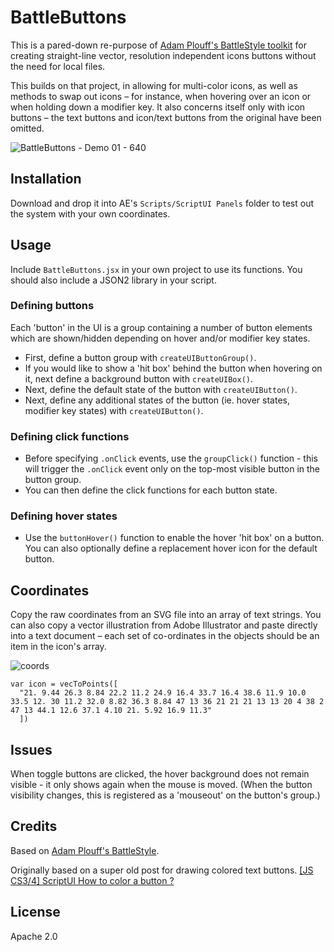 # BattleButtons
This is a pared-down re-purpose of [Adam Plouff's BattleStyle toolkit](https://github.com/adamplouff/scriptui-battlestyle) for creating straight-line vector, resolution independent icons buttons without the need for local files.

This builds on that project, in allowing for multi-color icons, as well as methods to swap out icons – for instance, when hovering over an icon or when holding down a modifier key. It also concerns itself only with icon buttons – the text buttons and icon/text buttons from the original have been omitted.

![BattleButtons - Demo 01 - 640](https://github.com/user-attachments/assets/e5ae4e45-afcd-4e6c-9375-eef05d9e12a8)

## Installation
Download and drop it into AE's `Scripts/ScriptUI Panels` folder to test out the system with your own coordinates.

## Usage
Include `BattleButtons.jsx` in your own project to use its functions. You should also include a JSON2 library in your script.

### Defining buttons

Each 'button' in the UI is a group containing a number of button elements which are shown/hidden depending on hover and/or modifier key states.

- First, define a button group with `createUIButtonGroup()`.
- If you would like to show a 'hit box' behind the button when hovering on it, next define a background button with `createUIBox()`.
- Next, define the default state of the button with `createUIButton()`.
- Next, define any additional states of the button (ie. hover states, modifier key states) with `createUIButton()`.

### Defining click functions

- Before specifying `.onClick` events, use the `groupClick()` function - this will trigger the `.onClick` event only on the top-most visible button in the button group.
- You can then define the click functions for each button state.

### Defining hover states

- Use the `buttonHover()` function to enable the hover 'hit box' on a button. You can also optionally define a replacement hover icon for the default button.

## Coordinates
Copy the raw coordinates from an SVG file into an array of text strings. You can also copy a vector illustration from Adobe Illustrator and paste directly into a text document – each set of co-ordinates in the <polygon> objects should be an item in the icon's array.

![coords](https://cloud.githubusercontent.com/assets/8580225/25320447/27efbc8c-2875-11e7-8719-184651ce4033.png)

```
var icon = vecToPoints([
  "21. 9.44 26.3 8.84 22.2 11.2 24.9 16.4 33.7 16.4 38.6 11.9 10.0 33.5 12. 30 11.2 32.0 8.82 36.3 8.84 47 13 36 21 21 21 13 13 20 4 38 2 47 13 44.1 12.6 37.1 4.10 21. 5.92 16.9 11.3"
  ])
```

## Issues
When toggle buttons are clicked, the hover background does not remain visible - it only shows again when the mouse is moved. (When the button visibility changes, this is registered as a 'mouseout' on the button's group.)

## Credits
Based on [Adam Plouff's BattleStyle](https://github.com/adamplouff/scriptui-battlestyle).

Originally based on a super old post for drawing colored text buttons.
[[JS CS3/4] ScriptUI How to color a button ?][799ff023]

  [799ff023]: https://forums.adobe.com/thread/509131 "[JS CS3/4] ScriptUI How to color a button ?"

## License
Apache 2.0
